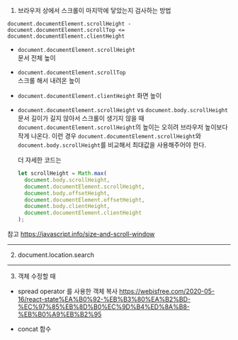 1. 브라우저 상에서 스크롤이 마지막에 닿았는지 검사하는 방법

`document.documentElement.scrollHeight - document.documentElement.scrollTop <= document.documentElement.clientHeight`

- `document.documentElement.scrollHeight`  
  문서 전체 높이

- `document.documentElement.scrollTop`  
  스크롤 해서 내려온 높이

- `document.documentElement.clientHeight`
  화면 높이

- `document.documentElement.scrollHeight` vs `document.body.scrollHeight`
  문서 길이가 길지 않아서 스크롤이 생기지 않을 때 `document.documentElement.scrollHeight`의 높이는 오히려 브라우저 높이보다 작게 나온다.
  이런 경우 `document.documentElement.scrollHeight`와 `document.body.scrollHeight`를 비교해서 최대값을 사용해주어야 한다.

  더 자세한 코드는

  ```js
  let scrollHeight = Math.max(
    document.body.scrollHeight,
    document.documentElement.scrollHeight,
    document.body.offsetHeight,
    document.documentElement.offsetHeight,
    document.body.clientHeight,
    document.documentElement.clientHeight
  );
  ```

참고
https://javascript.info/size-and-scroll-window

---

2. document.location.search

---

3. 객체 수정할 때

- spread operator 를 사용한 객체 복사
  https://webisfree.com/2020-05-16/react-state%EA%B0%92-%EB%B3%80%EA%B2%BD-%EC%97%85%EB%8D%B0%EC%9D%B4%ED%8A%B8-%EB%B0%A9%EB%B2%95

- concat 함수
